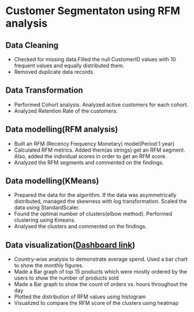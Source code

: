 # Customer Segmentaton using RFM analysis
## Data Cleaning
* Checked for missing data.Filled the null CustomerID values with 10 frequent values and equally distributed them.
* Removed duplicate data records.
## Data Transformation
* Performed Cohort analysis. Analyzed active customers for each cohort.
* Analyzed Retention Rate of the customers.
## Data modelling(RFM analysis)
* Built an RFM (Recency Frequency Monetary) model(Period:1 year)
* Calculated RFM metrics. Added them(as strings) get an RFM segment. Also, added the individual scores in order to get an RFM score.
* Analyzed the RFM segments and commented on the findings.
## Data modelling(KMeans)
* Prepared the data for the algorithm. If the data was asymmetrically distributed, managed the skewness with log transformation. Scaled the data using StandardScaler.
* Found the optimal number of clusters(elbow method). Performed clustering using Kmeans.
* Analysed the clusters and commented on the findings.
## Data visualization([Dashboard link](https://public.tableau.com/app/profile/ashutoshsinghwastaken/viz/Project3RetailDashboard/Dashboard1))
* Country-wise analysis to demonstrate average spend. Used a bar chart to show the monthly figures.
* Made a Bar graph of top 15 products which were mostly ordered by the users to show the number of products sold
* Made a Bar graph to show the count of orders vs. hours throughout the day
* Plotted the distribution of RFM values using histogram
* Visualized to compare the RFM score of the clusters using heatmap

